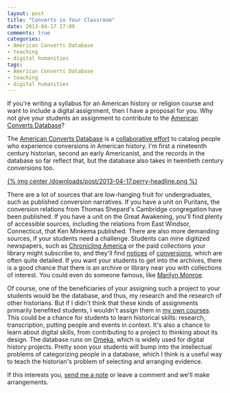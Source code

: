 ```yaml
---
layout: post
title: "Converts in Your Classroom"
date: 2013-04-17 17:09
comments: true
categories: 
- American Converts Database
- teaching
- digital humanities
tags:
- American Converts Database
- teaching
- digital humanities
---
```


If you're writing a syllabus for an American history or religion course
and want to include a digital assignment, then I have a proposal for
you. Why not give your students an assignment to contribute to the
[American Converts Database][]?

The [American Converts Database][] is a [collaborative effort][] to
catalog people who experience conversions in American history. I'm first
a nineteenth century historian, second an early Americanist, and the
records in the database so far reflect that, but the database also takes
in twentieth century conversions too.

[{% img center /downloads/post/2013-04-17.perry-headline.png %}][conversions]

<!--more-->

There are a lot of sources that are low-hanging fruit for
undergraduates, such as published conversion narratives. If you have a
unit on Puritans, the conversion relations from Thomas Shepard's
Cambridge congregation have been published. If you have a unit on the
Great Awakening, you'll find plenty of accessible sources, including the
relations from East Windsor, Connecticut, that Ken Minkema published.
There are also more demanding sources, if your students need a
challenge. Students can mine digitized newspapers, such as [Chronicling
America][] or the paid collections your library might subscribe to, and
they'll find [notices][] of [conversions][], which are often quite
detailed. If you want your students to get into the archives, there is a
good chance that there is an archive or library near you with
collections of interest. You could even do someone famous, like [Marilyn
Monroe][].

Of course, one of the beneficiaries of your assigning such a project to
your students would be the database, and thus, my research and the
research of other historians. But if I didn't think that these kinds of
assignments primarily benefited students, I wouldn't assign them in [my
own courses][]. This could be a chance for students to learn historical
skills: research, transcription, putting people and events in context.
It's also a chance to learn about digital skills, from contributing to a
project to thinking about its design. The database runs on [Omeka][],
which is widely used for digital history projects. Pretty soon your
students will bump into the intellectual problems of categorizing people
in a database, which I think is a useful way to teach the historian's
problem of selecting and arranging evidence.

If this interests you, [send me a note][] or leave a comment and we'll
make arrangements.

  [American Converts Database]: http://americanconverts.org
  [collaborative effort]: http://lincolnmullen.com/blog/introducing-the-american-converts-database/
  [Chronicling America]: http://chroniclingamerica.loc.gov/
  [notices]: http://chroniclingamerica.loc.gov/lccn/sn83030214/1912-08-05/ed-1/seq-5/
  [conversions]: http://americanconverts.org/items/show/394
  [Marilyn Monroe]: http://reformjudaismmag.org/Articles/index.cfm?id=1561
  [my own courses]: http://lincolnmullen.com/blog/upcoming-course-religion-in-the-19th-century/
  [Omeka]: http://omeka.org
  [send me a note]: mailto:lincoln@lincolnmullen.com
